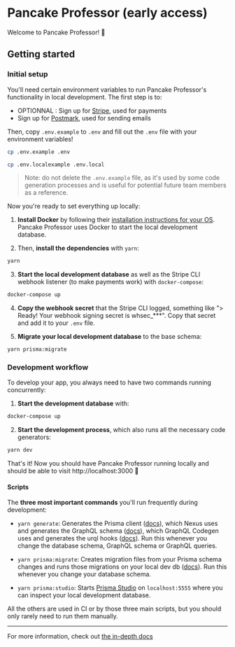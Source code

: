 # Pancake Professor (early access)

Welcome to Pancake Professor! 👋

## Getting started

### Initial setup

You'll need certain environment variables to run Pancake Professor's functionality in local development. The first step is to:

- OPTIONNAL : Sign up for [Stripe](https://stripe.com), used for payments
- Sign up for [Postmark](https://postmarkapp.com), used for sending emails

Then, copy `.env.example` to `.env` and fill out the `.env` file with your environment variables!

```sh
cp .env.example .env
```

```sh
cp .env.localexample .env.local
```

> Note: do not delete the `.env.example` file, as it's used by some code generation processes and is useful for potential future team members as a reference.

Now you're ready to set everything up locally:

1. **Install Docker** by following their [installation instructions for your OS](https://docs.docker.com/get-docker/). Pancake Professor uses Docker to start the local development database.

2. Then, **install the dependencies** with `yarn`:

```sh
yarn
```

3. **Start the local development database** as well as the Stripe CLI webhook listener (to make payments work) with `docker-compose`:

```sh
docker-compose up
```

4. **Copy the webhook secret** that the Stripe CLI logged, something like "> Ready! Your webhook signing secret is whsec\_\*\*\*". Copy that secret and add it to your `.env` file.

5. **Migrate your local development database** to the base schema:

```sh
yarn prisma:migrate
```

### Development workflow

To develop your app, you always need to have two commands running concurrently:

1. **Start the development database** with:

```sh
docker-compose up
```

2. **Start the development process**, which also runs all the necessary code generators:

```sh
yarn dev
```

That's it! Now you should have Pancake Professor running locally and should be able to visit http://localhost:3000 🎉

#### Scripts

The **three most important commands** you'll run frequently during development:

- `yarn generate`: Generates the Prisma client ([docs](https://www.prisma.io/docs/concepts/components/prisma-client)), which Nexus uses and generates the GraphQL schema ([docs](https://nexusjs.org/docs/guides/generated-artifacts)), which GraphQL Codegen uses and generates the urql hooks ([docs](https://graphql-code-generator.com/docs/plugins/typescript-urql)). Run this whenever you change the database schema, GraphQL schema or GraphQL queries.

- `yarn prisma:migrate`: Creates migration files from your Prisma schema changes and runs those migrations on your local dev db ([docs](https://www.prisma.io/docs/concepts/components/prisma-migrate)). Run this whenever you change your database schema.

- `yarn prisma:studio`: Starts [Prisma Studio](https://prisma.io/studio) on `localhost:5555` where you can inspect your local development database.

All the others are used in CI or by those three main scripts, but you should only rarely need to run them manually.

---

For more information, check out [the in-depth docs](./docs/README.md)
